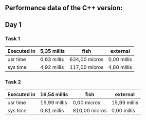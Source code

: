 ## Performance data of the C++ version:

## Day 1
### Task 1
|Executed in  |  5,35 millis   | fish        |   external |
|-|-|-|-|
|   usr time   | 0,63 millis | 634,00 micros   | 0,00 millis |
|   sys time  |  4,92 millis | 117,00 micros  |  4,80 millis |
   
### Task 2

|Executed in |  16,54 millis  |  fish        |   external |
|-|-|-|-|
|   usr time  | 15,99 millis |   0,00 micros  | 15,99 millis |
 |  sys time|    0,81 millis|  810,00 micros  |  0,00 millis |

